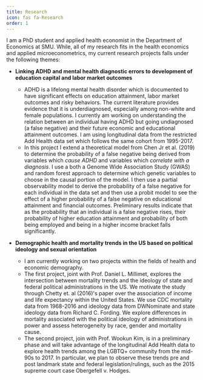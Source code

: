 ```yaml
--- 
title: Research
icon: fas fa-Research
order: 1
---
```


I am a PhD student and applied health economist in the Department of Economics
at SMU. While, all of my research fits in the health economics and applied
microeconometrics, my current research projects falls under the following
themes:

* **Linking ADHD and mental health diagnostic errors to development of education
capital and labor market outcomes**
  + ADHD is a lifelong mental health disorder which is documented to have significant
    effects on education attainment, labor market outcomes and risky behaviors. The
    current literature provides evidence that it is underdiagnosed, especially among
    non-white and female populations. I currently am working on understanding the
    relation between an individual having ADHD but going undiagnosed (a false negative)
    and their future economic and educational attainment outcomes. I am using
    longitudinal data from the restricted Add Health data set which follows the same
    cohort from 1995-2017.
  + In this project I extend a theoretical model from Chen Jr et al. (2019) to determine
    the probability of a false negative being derived from variables which *cause ADHD*
    and variables which *correlate with a diagnosis*. I use a both a Genome Wide Association
    Study (GWAS) and random forest approach to determine which genetic variables
    to choose in the causal portion of the model. I then use a partial observability model
    to derive the probability of a false negative for each individual in the data set
    and then use a probit model to see the effect of a higher probability of a false
    negative on educational attainment and financial outcomes. Preliminary results
    indicate that as the probability that an individual is a false negative rises,
    their probability of higher education attainment and probability of both being
    employed and being in a higher income bracket falls significantly.

* **Demographic health and mortality trends in the US based on political ideology
and sexual orientation**
  + I am currently working on two projects within the fields of health and economic
  demography.
  + The first project, joint with Prof. Daniel L. Millimet, explores the intersection
  between mortality trends and the ideology of state and federal political administrations
  in the US. We motivate the study through Chetty et. al (2016)'s paper over the
  association of income and life expectancy within the United States. We use CDC
  mortality data from 1968-2016 and ideology data from DWNominate and state ideology
  data from Richard C. Fording. We explore differences in mortality associated with
  the political ideology of administrations in power and assess heterogeneity by
  race, gender and mortality cause.
  + The second project, join with Prof. Wookun Kim, is in a preliminary phase and
  will take advantage of the longitudinal Add Health data to explore health trends
  among the LGBTQ+ community from the mid-90s to 2017. In particular, we plan to
  observe these trends pre and post landmark state and federal legislation/rulings,
  such as the 2015 supreme court case Obergefell v. Hodges.
